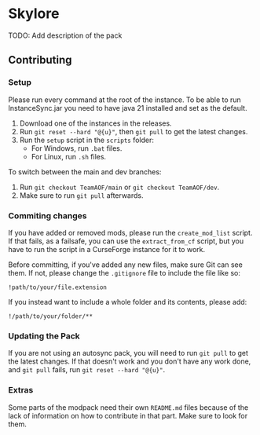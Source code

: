 # Skylore

TODO: Add description of the pack

## Contributing

### Setup

Please run every command at the root of the instance. To be able to run InstanceSync.jar you need to have java 21 installed and set as the default.

1. Download one of the instances in the releases.
2. Run `git reset --hard "@{u}"`, then `git pull` to get the latest changes.
3. Run the `setup` script in the `scripts` folder:
   - For Windows, run `.bat` files.
   - For Linux, run `.sh` files.

To switch between the main and dev branches:
1. Run `git checkout TeamAOF/main` or `git checkout TeamAOF/dev`.
2. Make sure to run `git pull` afterwards.

### Commiting changes

If you have added or removed mods, please run the `create_mod_list` script. If that fails, as a failsafe, you can use the `extract_from_cf` script, but you have to run the script in a CurseForge instance for it to work.

Before committing, if you've added any new files, make sure Git can see them. If not, please change the `.gitignore` file to include the file like so:

```
!path/to/your/file.extension
```

If you instead want to include a whole folder and its contents, please add:

```
!/path/to/your/folder/**
```

### Updating the Pack

If you are not using an autosync pack, you will need to run `git pull` to get the latest changes. If that doesn't work and you don't have any work done, and `git pull` fails, run `git reset --hard "@{u}"`.

### Extras

Some parts of the modpack need their own `README.md` files because of the lack of information on how to contribute in that part. Make sure to look for them.
